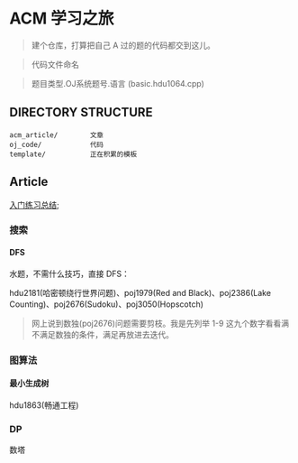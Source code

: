 ACM 学习之旅
===========

> 建个仓库，打算把自己 A 过的题的代码都交到这儿。

>代码文件命名

>题目类型.OJ系统题号.语言
(basic.hdu1064.cpp)

DIRECTORY STRUCTURE
-------------------

```
acm_article/        文章
oj_code/            代码
template/           正在积累的模板
```

Article
--------
[入门练习总结](acm_article/gettingstarted.md);




### 搜索

#### DFS
水题，不需什么技巧，直接 DFS：

hdu2181(哈密顿绕行世界问题)、poj1979(Red and Black)、poj2386(Lake Counting)、poj2676(Sudoku)、poj3050(Hopscotch)

> 网上说到数独(poj2676)问题需要剪枝。我是先列举 1-9 这九个数字看看满不满足数独的条件，满足再放进去迭代。

### 图算法

#### 最小生成树
hdu1863(畅通工程)

### DP
数塔
